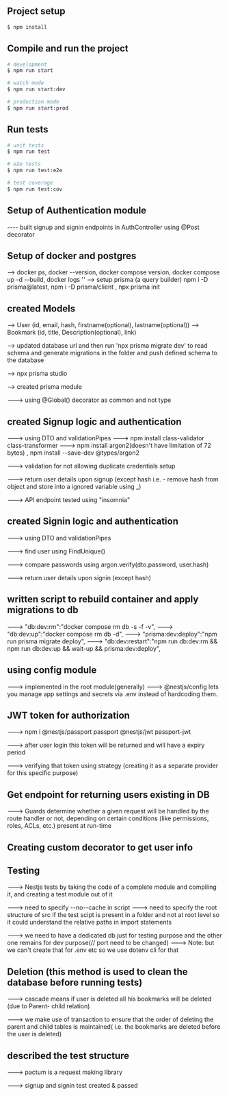 ## Project setup

```bash
$ npm install
```

## Compile and run the project

```bash
# development
$ npm run start

# watch mode
$ npm run start:dev

# production mode
$ npm run start:prod
```

## Run tests

```bash
# unit tests
$ npm run test

# e2e tests
$ npm run test:e2e

# test coverage
$ npm run test:cov
```

## Setup of Authentication module
---- built signup and signin endpoints in AuthController using @Post decorator

## Setup of docker and postgres

--> docker ps, docker --version,  docker compose version, docker compose up -d --build, docker logs ''
--> setup prisma (a query builder) npm i -D prisma@latest, npm i -D prisma/client , npx prisma init

## created Models
--> User (id, email, hash, firstname(optional), lastname(optional))
--> Bookmark (id, title, Description(optional), link)

--> updated database url and then run 'npx prisma migrate dev' to read schema and generate migrations in the folder and push defined schema to the database

--> npx prisma studio

--> created prisma module

---> using @Global() decorator as common and not type

## created Signup logic and authentication

---> using DTO and validationPipes
--->  npm install class-validator class-transformer
---> npm install argon2(doesn't have limitation of 72 bytes) ,  npm install --save-dev @types/argon2

---> validation for not allowing duplicate credentials setup

---> return user details upon signup (except hash i.e. - remove hash from object and store into a ignored variable using _)

---> API endpoint tested using "insomnia"

## created Signin logic and authentication

---> using DTO and validationPipes

---> find user using FindUnique()

---> compare passwords using argon.verify(dto.password, user.hash)

---> return user details upon signin (except hash)

## written script to rebuild container and apply migrations to db

---> "db:dev:rm":"docker compose rm db -s -f -v",
---> "db:dev:up":"docker compose rm db -d",
---> "prisma:dev:deploy":"npm run prisma migrate deploy",
---> "db:dev:restart":"npm run db:dev:rm && npm run db:dev:up && wait-up && prisma:dev:deploy",

## using config module

---> implemented in the root module(generally)
---> @nestjs/config lets you manage app settings and secrets via .env instead of hardcoding them.

## JWT token for authorization

---> npm i @nestjs/passport passport @nestjs/jwt passport-jwt

---> after user login this token will be returned and will have a expiry period

---> verifying that token using strategy (creating it as a separate provider for this specific purpose)

## Get endpoint for returning users existing in DB

---> Guards determine whether a given request will be handled by the route handler or not, depending on certain conditions (like permissions, roles, ACLs, etc.) present at run-time

## Creating custom decorator to get user info

## Testing

---> Nestjs tests by taking the code of a complete module and compiling it, and creating a test module out of it

---> need to specify --no--cache in script
---> need to specify the root structure of src if the test scipt is present in a folder and not at root level so it could understand the relative paths in import statements

---> we need to have a dedicated db just for testing purpose and the other one remains for dev purpose(// port need to be changed)
---> Note: but we can't create that for .env etc so we use dotenv cli for that

## Deletion (this method is used to clean the database before running tests)
---> cascade means if user is deleted all his bookmarks will be deleted (due to Parent- child relation)

---> we make use of transaction to ensure that the order of deleting the parent and child tables is maintained( i.e. the bookmarks are deleted before the user is deleted)

## described the test structure

---> pactum is a request making library

---> signup and signin test created & passed